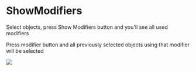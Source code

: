# ShowModifiers

Select objects, press Show Modifiers button and you'll see all used modifiers

Press modifier button and all previously selected objects using that modifier will be selected

![](http://puu.sh/oo2io/25d70be9d7.png)
